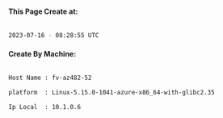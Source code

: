 
   
#### This Page Create at:

```bash

2023-07-16 - 08:28:55 UTC

```

#### Create By Machine:

```bash

Host Name : fv-az482-52

platform  : Linux-5.15.0-1041-azure-x86_64-with-glibc2.35

Ip Local  : 10.1.0.6

```

